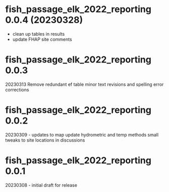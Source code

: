 # fish_passage_elk_2022_reporting 0.0.4 (20230328)

  * clean up tables in results
  * update FHAP site comments


# fish_passage_elk_2022_reporting 0.0.3
20230313
Remove redundant ef table
minor text revisions and spelling error corrections

# fish_passage_elk_2022_reporting 0.0.2
20230309 - updates to map
update hydrometric and temp methods
small tweaks to site locations in discussions


# fish_passage_elk_2022_reporting 0.0.1

20230308 - initial draft for release


